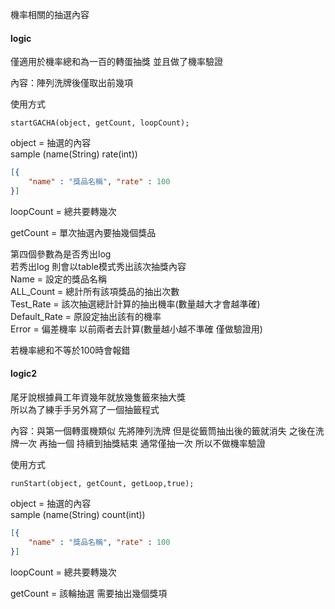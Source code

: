 機率相關的抽選內容

#### logic

僅適用於機率總和為一百的轉蛋抽獎 並且做了機率驗證

內容：陣列洗牌後僅取出前幾項

使用方式        
```
startGACHA(object, getCount, loopCount);
```

object = 抽選的內容      
sample (name(String) rate(int))
```json
[{
    "name" : "獎品名稱", "rate" : 100
}]
```
loopCount = 總共要轉幾次

getCount = 單次抽選內要抽幾個獎品

第四個參數為是否秀出log   
若秀出log 則會以table模式秀出該次抽獎內容       
Name = 設定的獎品名稱      
ALL_Count = 總計所有該項獎品的抽出次數   
Test_Rate = 該次抽選總計計算的抽出機率(數量越大才會越準確)    
Default_Rate = 原設定抽出該有的機率   
Error = 偏差機率 以前兩者去計算(數量越小越不準確 僅做驗證用)    

若機率總和不等於100時會報錯


#### logic2

尾牙說根據員工年資幾年就放幾隻籤來抽大獎      
所以為了練手手另外寫了一個抽籤程式

內容：與第一個轉蛋機類似 
先將陣列洗牌 但是從籤筒抽出後的籤就消失 之後在洗牌一次 再抽一個 持續到抽獎結束 通常僅抽一次 所以不做機率驗證

使用方式
```
runStart(object, getCount, getLoop,true);
```
object = 抽選的內容      
sample (name(String) count(int))
```json
[{
    "name" : "獎品名稱", "rate" : 100
}]
```
loopCount = 總共要轉幾次

getCount = 該輪抽選 需要抽出幾個獎項
